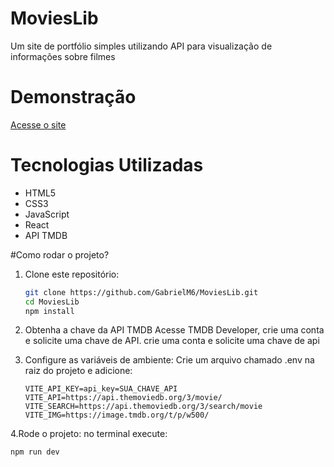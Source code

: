 # MoviesLib

Um site de portfólio simples utilizando API para visualização de informações sobre filmes

# Demonstração   
[Acesse o site](https://movies-lib-xi.vercel.app)

# Tecnologias Utilizadas
- HTML5
- CSS3
- JavaScript  
- React
- API TMDB

#Como rodar o projeto?
1. Clone este repositório:
   ```bash
   git clone https://github.com/GabrielM6/MoviesLib.git
   cd MoviesLib
   npm install

2. Obtenha a chave da API TMDB
   Acesse TMDB Developer, crie uma conta e solicite uma chave de API.
   crie uma conta e solicite uma chave de api

3. Configure as variáveis de ambiente:
   Crie um arquivo chamado .env na raiz do projeto e adicione:
   ```.env
   VITE_API_KEY=api_key=SUA_CHAVE_API
   VITE_API=https://api.themoviedb.org/3/movie/
   VITE_SEARCH=https://api.themoviedb.org/3/search/movie
   VITE_IMG=https://image.tmdb.org/t/p/w500/

4.Rode o projeto:
  no terminal execute:
  ```bash
  npm run dev
